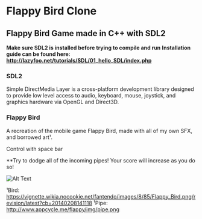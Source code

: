 # Flappy Bird Clone

## Flappy Bird Game made in C++ with SDL2

**Make sure SDL2 is installed before trying to compile and run**
**Installation guide can be found here:**
**http://lazyfoo.net/tutorials/SDL/01_hello_SDL/index.php**

### SDL2
Simple DirectMedia Layer is a cross-platform development library designed to provide low level access to audio, keyboard, mouse, joystick, and graphics hardware via OpenGL and Direct3D. 

### Flappy Bird

A recreation of the mobile game Flappy Bird, made with all of my own SFX, and borrowed art¹.

Control with space bar

**Try to dodge all of the incoming pipes! Your score will increase as you do so!

![Alt Text](https://i.imgur.com/ivS6Hr6.png)

¹Bird: https://vignette.wikia.nocookie.net/fantendo/images/8/85/Flappy_Bird.png/revision/latest?cb=20140208141118
¹Pipe: http://www.appcycle.me/flappy/img/pipe.png
